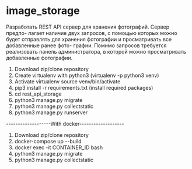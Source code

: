 # image_storage

Разработать REST API сервер для хранения фотографий. Сервер предпо-
лагает наличие двух запросов, с помощью которых можно будет отправлять
для хранения фотографии и просматривать все добавленные ранее фото-
графии. Помимо запросов требуется реализовать панель администратора,
в которой можно просматривать добавленные фотографии.


1. Download zip/clone repository
2. Create virtualenv with python3 (virtualenv -p python3 venv)
3. Activate virtualenv source venv/bin/activate
4. pip3 install -r requirements.txt (install required packages)
5. cd rest_api_storage
6. python3 manage.py migrate
7. python3 manage.py collectstatic
8. python3 manage.py runserver

-------------------With docker-------------------

1. Download zip/clone repository
2. docker-compose up --build
3. docker exec -it CONTAINER_ID bash
4. python3 manage.py migrate
5. python3 manage.py collectstatic
